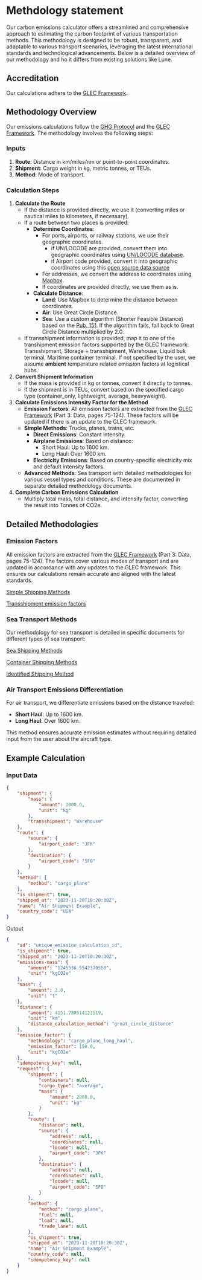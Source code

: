 # Methdology statement

Our carbon emissions calculator offers a streamlined and comprehensive approach to estimating the carbon footprint of various transportation methods. This methodology is designed to be robust, transparent, and adaptable to various transport scenarios, leveraging the latest international standards and technological advancements. Below is a detailed overview of our methodology and ho it differs from existing solutions like Lune.

## Accreditation

Our calculations adhere to the [GLEC Framework](https://www.smartfreightcentre.org/en/our-programs/global-logistics-emissions-council/).

## Methodology Overview

Our emissions calculations follow the [GHG Protocol](https://ghgprotocol.org/) and the [GLEC Framework](https://www.smartfreightcentre.org/en/our-programs/global-logistics-emissions-council/). The methodology involves the following steps:

### Inputs

1. **Route**: Distance in km/miles/nm or point-to-point coordinates.
2. **Shipment**: Cargo weight in kg, metric tonnes, or TEUs.
3. **Method**: Mode of transport.

### Calculation Steps

1. **Calculate the Route**
    - If the distance is provided directly, we use it (converting miles or nautical miles to kilometers, if necessary).
    - If a route between two places is provided:
        - **Determine Coordinates**:
            - For ports, airports, or railway stations, we use their geographic coordinates.
                - if UN/LOCODE are provided, convert them into geographic coordinates using [UN/LOCODE database](https://service.unece.org/trade/locode/).
                - if Airport code provided, convert it into geographic coordinates using this [open source data source](https://github.com/ip2location/ip2location-iata-icao)
            - For addresses, we convert the address to coordinates using [Mapbox](https://www.mapbox.com/).
            - If coordinates are provided directly, we use them as is.
        - **Calculate Distance**:
            - **Land**: Use Mapbox to determine the distance between coordinates.
            - **Air**: Use Great Circle Distance.
            - **Sea**: Use a custom algorithm (Shorter Feasible Distance) based on the [Pub. 151](https://msi.nga.mil/api/publications/download?key=16694076/SFH00000/Pub151bk.pdf). If the algorithm fails, fall back to Great Circle Distance multiplied by 2.0.
    - If transshipment information is provided, map it to one of the transhipment emission factors supported by the GLEC framework: Transshipment, Storage + transshipment, Warehouse, Liquid buk terminal, Maritime container terminal. If not specified by the user, we assume **ambient** temperature related emission factors at logistical hubs.
2. **Convert Shipment Information**
    - If the mass is provided in kg or tonnes, convert it directly to tonnes.
    - If the shipment is in TEUs, convert based on the specified cargo type (container_only, lightweight, average, heavyweight).
3. **Calculate Emissions Intensity Factor for the Method**
    - **Emission Factors**: All emission factors are extracted from the [GLEC Framework](https://smart-freight-centre-media.s3.amazonaws.com/documents/GLEC_FRAMEWORK_v3_UPDATED_02_04_24.pdf) (Part 3: Data, pages 75-124). These factors will be updated if there is an update to the GLEC framework.
    - **Simple Methods**: Trucks, planes, trains, etc.
        - **Direct Emissions**: Constant intensity.
        - **Airplane Emissions**: Based on distance:
            - Short Haul: Up to 1600 km.
            - Long Haul: Over 1600 km.
        - **Electricity Emissions**: Based on country-specific electricity mix and default intensity factors.
    - **Advanced Methods**: Sea transport with detailed methodologies for various vessel types and conditions. These are documented in separate detailed methodology documents.
4. **Complete Carbon Emissions Calculation**
    - Multiply total mass, total distance, and intensity factor, converting the result into Tonnes of CO2e.

## Detailed Methodologies

### Emission Factors

All emission factors are extracted from the [GLEC Framework](https://smart-freight-centre-media.s3.amazonaws.com/documents/GLEC_FRAMEWORK_v3_UPDATED_02_04_24.pdf) (Part 3: Data, pages 75-124). The factors cover various modes of transport and are updated in accordance with any updates to the GLEC framework. This ensures our calculations remain accurate and aligned with the latest standards.

[Simple Shipping Methods](Methdology%20statement%20af90a5cdc6004696add3f9f46be3763e/Simple%20Shipping%20Methods%20ffb0d385bb10497d91fec6a2934b677c.md)

[Transshipment emission factors](Methdology%20statement%20af90a5cdc6004696add3f9f46be3763e/Transshipment%20emission%20factors%2058c0d02a785e4a958403cc309e5951c9.md)

### Sea Transport Methods

Our methodology for sea transport is detailed in specific documents for different types of sea transport:

[Sea Shipping Methods](Methdology%20statement%20af90a5cdc6004696add3f9f46be3763e/Sea%20Shipping%20Methods%205b4229dc3b064c2fb8a827a7230cd7e8.md)

[Container Shipping Methods](Methdology%20statement%20af90a5cdc6004696add3f9f46be3763e/Container%20Shipping%20Methods%20175f0efddba840ee84d4bed6404a5285.md)

[Identified Shipping Method](Methdology%20statement%20af90a5cdc6004696add3f9f46be3763e/Identified%20Shipping%20Method%20e2e283031ea448678694ab291fe1430c.md)

### Air Transport Emissions Differentiation

For air transport, we differentiate emissions based on the distance traveled:

- **Short Haul**: Up to 1600 km.
- **Long Haul**: Over 1600 km.

This method ensures accurate emission estimates without requiring detailed input from the user about the aircraft type.

## Example Calculation

### Input Data

```json
{
    "shipment": {
        "mass": {
            "amount": 2000.0,
            "unit": "kg"
        }, 
        "transshipment": "Warehouse"
    },
    "route": {
        "source": {
            "airport_code": "JFK"
        },
        "destination": {
            "airport_code": "SFO"
        }
    },
    "method": {
        "method": "cargo_plane"
    },
    "is_shipment": true,
    "shipped_at": "2023-11-20T10:20:30Z",
    "name": "Air Shipment Example",
    "country_code": "USA"
}
```

Output

```json
{
    "id": "unique_emission_calculation_id",
    "is_shipment": true,
    "shipped_at": "2023-11-20T10:20:30Z",
    "emissions-mass": {
        "amount": "1245536.5542370558",
        "unit": "kgCO2e"
    },
    "mass": {
        "amount": 2.0,
        "unit": "t"
    },
    "distance": {
        "amount": 4151.788514123519,
        "unit": "km",
        "distance_calculation_method": "great_circle_distance"
    },
    "emission_factor": {
        "methodology": "cargo_plane_long_haul",
        "emission_factor": 150.0,
        "unit": "kgCO2e"
    },
    "idempotency_key": null,
    "request": {
        "shipment": {
            "containers": null,
            "cargo_type": "average",
            "mass": {
                "amount": 2000.0,
                "unit": "kg"
            }
        },
        "route": {
            "distance": null,
            "source": {
                "address": null,
                "coordinates": null,
                "locode": null,
                "airport_code": "JFK"
            },
            "destination": {
                "address": null,
                "coordinates": null,
                "locode": null,
                "airport_code": "SFO"
            }
        },
        "method": {
            "method": "cargo_plane",
            "fuel": null,
            "load": null,
            "trade_lane": null
        },
        "is_shipment": true,
        "shipped_at": "2023-11-20T10:20:30Z",
        "name": "Air Shipment Example",
        "country_code": null,
        "idempotency_key": null
    }
}

```